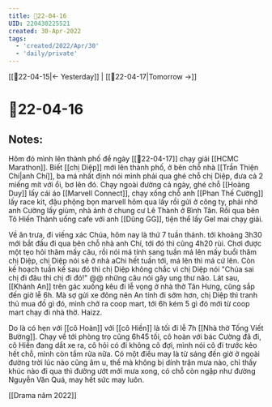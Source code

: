 ```yaml
---
title: 📝22-04-16
UID: 220430225521
created: 30-Apr-2022
tags:
  - 'created/2022/Apr/30'
  - 'daily/private'
---
```

[[📝22-04-15|<- Yesterday]] | [[📝22-04-17|Tomorrow ->]]
# 📝22-04-16

## Notes:
Hôm đó mình lên thành phố để ngày [[📝22-04-17]] chạy giải [[HCMC Marathon]]. Biết [[chị Diệp]] mới lên thành phố, ở bên chỗ nhà [[Trần Thiện Chí|anh Chí]], ba má nhất định nói mình phải qua ghé chỗ chị Diệp, đưa cả 2 miếng mít với ổi, bơ lên đó. Chạy ngoài đường cả ngày, ghé chỗ [[Hoàng Duy]] lấy cái áo [[Marvell Connect]], chạy xống chỗ anh [[Phan Thế Cường]] lấy race kit, đậu phộng bọn marvell  hôm qua lấy rồi gửi ở công ty, phải nhờ anh Cường lấy giùm, nhà ảnh ở chung cư Lê Thành ở Bình Tân. Rồi qua bên Tô Hiến Thành uống cafe với anh [[Dũng GG]], tiện thể lấy Gel mai chạy giải.

Về ăn trưa, đi viếng xác Chúa, hôm nay là thứ 7 tuần thánh.
tới khoảng 3h30 mới bắt đầu đi qua bên chỗ nhà anh Chí, tới đó thì cũng 4h20 rùi. Chơi được một tẹo hỏi thăm mấy câu, rồi nói má tính sang tuần má lên mấy buổi thăm chị Diệp, chị Diệp nói sẽ ở nhà aChi hết tuần tới, má lên thì má cứ lên. Còn kế hoạch tuần kế sau đó thì chị Diệp không chắc vì chị Diệp nói "Chúa sai chị đi đâu thì chị đi đó!" @@ những câu nói gây ung thư não. Lát sau, [[Khánh An]] trên gác xuống kêu đi lễ vọng ở nhà thờ Tân Hưng, cũng sắp đến giờ lễ 6h. Mà sợ gửi xe đông nên An tính đi sớm hơn, chị Diệp thì tranh thủ mua đồ gì đó, mình chở ra coop mart, tới 6h kém 5 gì đó mới từ coop mart chạy đi nhà thờ. Haizz. 

Do là có hẹn với [[cô Hoàn]] với [[cô Hiền]] là tối đi lễ 7h [[Nhà thờ Tống Viết Bường]]. Chạy về tới phòng trọ cũng 6h45 tối, cô hoàn với bác Cường đã đi, cô Hiền đang dắt xe ra, cô hỏi có đi không cô đợi, mình nói cô đi trước kẻo hết chỗ, mình còn tắm rửa nữa. Có một điều may là từ sáng đến giờ ở ngoài đường trời lúc nào cũng âm u, thế mà không bị dính trận mưa nào, chỉ thấy khúc nào đi qua thì đường ướt mới mưa xong, có chỗ còn ngập như đường Nguyễn Văn Quá, may hết sức may luôn.

[[Drama năm 2022]]
